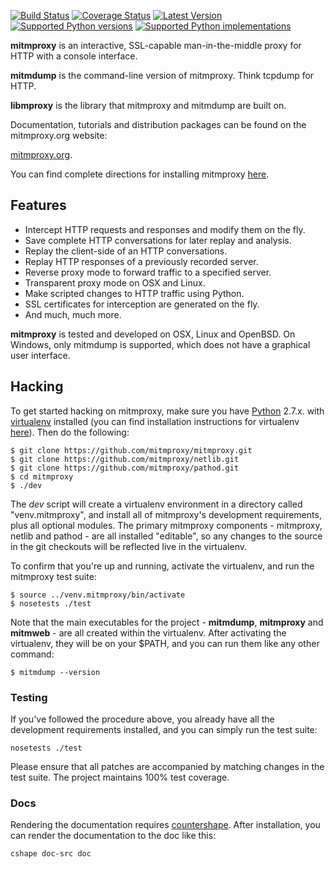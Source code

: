 [![Build Status](https://travis-ci.org/mitmproxy/mitmproxy.svg?branch=master)](https://travis-ci.org/mitmproxy/mitmproxy) [![Coverage Status](https://coveralls.io/repos/mitmproxy/mitmproxy/badge.svg?branch=master)](https://coveralls.io/r/mitmproxy/mitmproxy)
[![Latest Version](https://pypip.in/version/mitmproxy/badge.svg?style=flat)](https://pypi.python.org/pypi/mitmproxy/)
[![Supported Python versions](https://pypip.in/py_versions/mitmproxy/badge.svg?style=flat)](https://pypi.python.org/pypi/mitmproxy)
[![Supported Python implementations](https://pypip.in/implementation/mitmproxy/badge.svg?style=flat)](https://pypi.python.org/pypi/mitmproxy/)


__mitmproxy__ is an interactive, SSL-capable man-in-the-middle proxy for HTTP
with a console interface.

__mitmdump__ is the command-line version of mitmproxy. Think tcpdump for HTTP.

__libmproxy__ is the library that mitmproxy and mitmdump are built on.

Documentation, tutorials and distribution packages can be found on the
mitmproxy.org website:

[mitmproxy.org](http://mitmproxy.org).

You can find complete directions for installing mitmproxy [here](http://mitmproxy.org/doc/install.html).


Features
--------

- Intercept HTTP requests and responses and modify them on the fly.
- Save complete HTTP conversations for later replay and analysis.
- Replay the client-side of an HTTP conversations.
- Replay HTTP responses of a previously recorded server.
- Reverse proxy mode to forward traffic to a specified server.
- Transparent proxy mode on OSX and Linux.
- Make scripted changes to HTTP traffic using Python.
- SSL certificates for interception are generated on the fly.
- And much, much more.

__mitmproxy__ is tested and developed on OSX, Linux and OpenBSD. On Windows,
only mitmdump is supported, which does not have a graphical user interface.



Hacking
-------

To get started hacking on mitmproxy, make sure you have
[Python](http://www.python.org) 2.7.x. with
[virtualenv](https://virtualenv.pypa.io/en/latest/) installed (you can find
installation instructions for virtualenv
[here](https://virtualenv.pypa.io/en/latest/installation.html)). Then do the
following:

```
$ git clone https://github.com/mitmproxy/mitmproxy.git
$ git clone https://github.com/mitmproxy/netlib.git
$ git clone https://github.com/mitmproxy/pathod.git
$ cd mitmproxy
$ ./dev
```

The *dev* script will create a virtualenv environment in a directory called
"venv.mitmproxy", and install all of mitmproxy's development requirements, plus
all optional modules. The primary mitmproxy components - mitmproxy, netlib and
pathod - are all installed "editable", so any changes to the source in the git
checkouts will be reflected live in the virtualenv.

To confirm that you're up and running, activate the virtualenv, and run the
mitmproxy test suite:

```
$ source ../venv.mitmproxy/bin/activate
$ nosetests ./test
```
Note that the main executables for the project - **mitmdump**, **mitmproxy** and
**mitmweb** - are all created within the virtualenv. After activating the
virtualenv, they will be on your $PATH, and you can run them like any other
command:

```$ mitmdump --version```



### Testing

If you've followed the procedure above, you already have all the development
requirements installed, and you can simply run the test suite:

```nosetests ./test```

Please ensure that all patches are accompanied by matching changes in the test
suite. The project maintains 100% test coverage.


### Docs

Rendering the documentation requires [countershape](http://github.com/cortesi/countershape). After installation, you can render the documentation to the doc like this:

`cshape doc-src doc`
